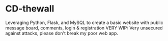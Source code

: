 # CD-thewall
Leveraging Python, Flask, and MySQL to create a basic website with public message board, comments, login &amp; registration
VERY WIP: Very unsecured against attacks, please don't break my poor web app.
